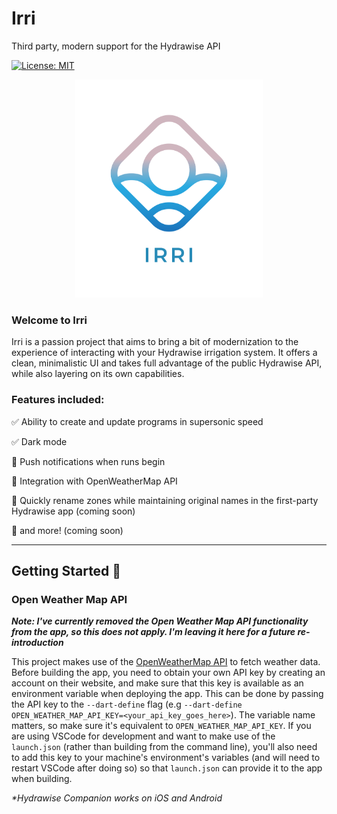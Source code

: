 # Irri

Third party, modern support for the Hydrawise API

[![License: MIT][license_badge]][license_link]

<p align="center">
  <img width="300" height="349" src="https://github.com/btrautmann/hydrawise-companion/blob/main/assets/app_logo.png">
</p>

### Welcome to Irri

Irri is a passion project that aims to bring a bit of modernization to the experience of interacting with your Hydrawise irrigation system. It offers a clean, minimalistic UI and takes full advantage of the public Hydrawise API, while also layering on its own capabilities.

### Features included:

:white_check_mark: Ability to create and update programs in supersonic speed

:white_check_mark: Dark mode

:construction: Push notifications when runs begin

:construction: Integration with OpenWeatherMap API

:construction: Quickly rename zones while maintaining original names in the first-party Hydrawise app (coming soon)

:construction: and more! (coming soon)

---

## Getting Started 🚀

### Open Weather Map API

_**Note: I've currently removed the Open Weather Map API functionality from the app, so this does not apply. I'm leaving it here for a future re-introduction**_

This project makes use of the [OpenWeatherMap API](https://openweathermap.org/api) to fetch weather data. Before building the app, you need to obtain your own API key by creating an account on their website, and make sure that this key is available as an environment variable when deploying the app. This can be done by passing the API key to the `--dart-define` flag (e.g `--dart-define OPEN_WEATHER_MAP_API_KEY=<your_api_key_goes_here>`). The variable name matters, so make sure it's equivalent to `OPEN_WEATHER_MAP_API_KEY`. If you are using VSCode for development and want to make use of the `launch.json` (rather than building from the command line), you'll also need to add this key to your machine's environment's variables (and will need to restart VSCode after doing so) so that `launch.json` can provide it to the app when building.

_\*Hydrawise Companion works on iOS and Android_

[license_badge]: https://img.shields.io/badge/license-MIT-blue.svg
[license_link]: https://opensource.org/licenses/MIT
